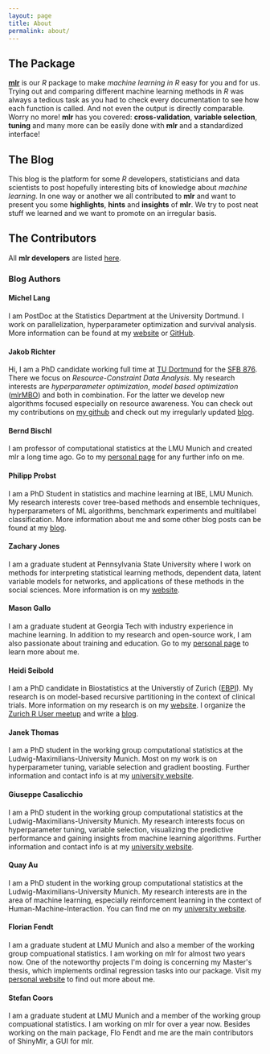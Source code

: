 ```yaml
---
layout: page
title: About
permalink: about/
---
```


## The Package

[**mlr**](https://github.com/mlr-org/mlr) is our *R* package to make *machine learning in R* easy for you and for us.
Trying out and comparing different machine learning methods in *R* was always a tedious task as you had to check every documentation to see how each function is called.
And not even the output is directly comparable.
Worry no more!
**mlr** has you covered: **cross-validation**, **variable selection**, **tuning** and many more can be easily done with **mlr** and a standardized interface!

## The Blog

This blog is the platform for some *R* developers, statisticians and data scientists to post hopefully interesting bits of knowledge about *machine learning*.
In one way or another we all contributed to **mlr** and want to present you some **highlights**, **hints** and **insights** of **mlr**.
We try to post neat stuff we learned and we want to promote on an irregular basis.


## The Contributors

All **mlr developers** are listed [here](https://github.com/mlr-org/mlr/wiki/mlr-developer-team-and-contributors-page).

### Blog Authors

#### Michel Lang

I am PostDoc at the Statistics Department at the University Dortmund.
I work on parallelization, hyperparameter optimization and survival analysis.
More information can be found at my [website](https://www.statistik.tu-dortmund.de/lang00.html) or [GitHub](https://github.com/mllg).

#### Jakob Richter

Hi, I am a PhD candidate working full time at [TU Dortmund](https://www.statistik.tu-dortmund.de/richter.html) for the [SFB 876](http://sfb876.tu-dortmund.de/).
There we focus on *Resource-Constraint Data Analysis*.
My research interests are *hyperparameter optimization*, *model based optimization* ([mlrMBO](https://github.com/berndbischl/mlrMBO)) and both in combination.
For the latter we develop new algorithms focused especially on resource awareness.
You can check out my contributions on [my github](https://github.com/jakob-r) and check out my irregularly updated [blog](https://jakob-r.github.io).

#### Bernd Bischl

I am professor of computational statistics at the LMU Munich and created mlr a long time ago.
Go to my [personal page](https://www.compstat.statistik.uni-muenchen.de/people/bischl/) for any further info on me.

#### Philipp Probst

I am a PhD Student in statistics and machine learning at IBE, LMU Munich.
My research interests cover tree-based methods and ensemble techniques, hyperparameters of ML algorithms, benchmark experiments and multilabel classification.
More information about me and some other blog posts can be found at my [blog](http://philipppro.github.io/).

#### Zachary Jones

I am a graduate student at Pennsylvania State University where I work on methods for interpreting
statistical learning methods, dependent data, latent variable models for networks, and applications of these
methods in the social sciences. More information is on my [website](http://zmjones.com).

#### Mason Gallo

I am a graduate student at Georgia Tech with industry experience in machine learning. In addition
to my research and open-source work, I am also passionate about training and education. Go to
my [personal page](http://masongallo.github.io/) to learn more about me.

#### Heidi Seibold

I am a PhD candidate in Biostatistics at the Universtiy of Zurich
([EBPI](http://www.ebpi.uzh.ch/en/aboutus/people.html)).
My research is on model-based recursive partitioning in the context of clinical trials.
More information on my research is on my [website](http://www.ebpi.uzh.ch/en/aboutus/departments/biostatistics/teambiostats/seibold.html).
I organize the [Zurich R User meetup](http://www.meetup.com/Zurich-R-User-Group/) and write a
[blog](http://heidiseibold.github.io/).

#### Janek Thomas

I am a PhD student in the working group computational statistics at the Ludwig-Maximilians-University Munich.
Most on my work is on hyperparameter tuning, variable selection and gradient boosting.
Further information and contact info is at my [university website](http://www.compstat.statistik.uni-muenchen.de/people/thomas/).

#### Giuseppe Casalicchio

I am a PhD student in the working group computational statistics at the Ludwig-Maximilians-University Munich.
My research interests focus on hyperparameter tuning, variable selection, visualizing the predictive performance and gaining insights from machine learning algorithms.
Further information and contact info is at my [university website](http://www.compstat.statistik.uni-muenchen.de/people/casalicchio/).

#### Quay Au

I am a PhD student in the working group computational statistics at the Ludwig-Maximilians-University Munich.
My research interests are in the area of machine learning, especially reinforcement learning in the context of Human-Machine-Interaction.
You can find me on my [university website](http://www.compstat.statistik.uni-muenchen.de/people/au/).

#### Florian Fendt

I am a graduate student at LMU Munich and also a member of
the working group compuational statistics.
I am working on mlr for almost two years now. One of the noteworthy
projects I'm doing is concerning my Master's thesis,
which implements ordinal regression tasks into our package.
Visit my [personal website](http://florianfendt.com) to find out more about me.

#### Stefan Coors

I am a graduate student at LMU Munich and a member of
the working group compuational statistics.
I am working on mlr for over a year now. Besides working on the main package,
Flo Fendt and me are the main contributors of ShinyMlr, a GUI for mlr.

